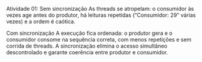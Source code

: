 Atividade 01:
Sem sincronização As threads se atropelam: o consumidor às vezes age antes do produtor, há leituras repetidas (“Consumidor: 29” várias vezes) e a ordem é caótica.

Com sincronização A execução fica ordenada: o produtor gera e o consumidor consome na sequência correta, com menos repetições e sem corrida de threads.
A sincronização elimina o acesso simultâneo descontrolado e garante coerência entre produtor e consumidor.